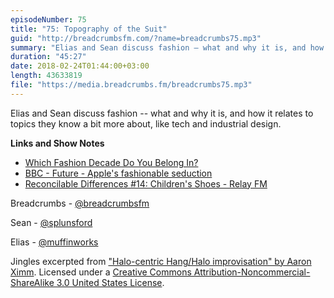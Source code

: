 ```yaml
---
episodeNumber: 75
title: "75: Topography of the Suit"
guid: "http://breadcrumbsfm.com/?name=breadcrumbs75.mp3"
summary: "Elias and Sean discuss fashion – what and why it is, and how it relates to topics they know a bit more about, like tech and industrial design."
duration: "45:27"
date: 2018-02-24T01:44:00+03:00
length: 43633819
file: "https://media.breadcrumbs.fm/breadcrumbs75.mp3"
---
```

Elias and Sean discuss fashion -- what and why it is, and how it relates to topics they know a bit more about, like tech and industrial design.

**Links and Show Notes**
- [Which Fashion Decade Do You Belong In?](https://www.buzzfeed.com/mackenziekruvant/which-fashion-decade-do-you-belong-in?utm_term=.biDmrQz7G#.epyrDYLO8)
- [BBC - Future - Apple's fashionable seduction](http://www.bbc.com/future/story/20121026-apples-fashionable-seduction)
- [Reconcilable Differences #14: Children's Shoes - Relay FM](https://www.relay.fm/rd/14)

Breadcrumbs - [@breadcrumbsfm](https://twitter.com/breadcrumbsfm)

Sean - [@splunsford](https://twitter.com/splunsford)

Elias - [@muffinworks](https://twitter.com/muffinworks)

Jingles excerpted from ["Halo-centric Hang/Halo improvisation" by Aaron Ximm](http://freemusicarchive.org/music/aaron_ximm/handpans_and_the_hang/). Licensed under a [Creative Commons Attribution-Noncommercial-ShareAlike 3.0 United States License](http://creativecommons.org/licenses/by-nc-sa/3.0/us/).